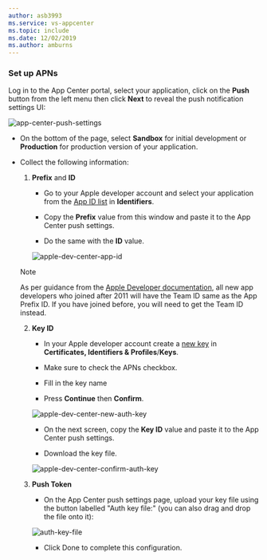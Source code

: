 ```yaml
---
author: asb3993
ms.service: vs-appcenter
ms.topic: include
ms.date: 12/02/2019
ms.author: amburns
---
```


### Set up APNs

Log in to the App Center portal, select your application, click on the **Push** button from the left menu then click **Next** to reveal the push notification settings UI:

![app-center-push-settings](../images/apple-push-settings-ac-portal.png)

* On the bottom of the page, select **Sandbox** for initial development or **Production** for production version of your application.

* Collect the following information:

  1. **Prefix** and **ID**
     * Go to your Apple developer account and select your application from the [App ID list](https://developer.apple.com/account/ios/identifier/bundle) in **Identifiers**.

     * Copy the **Prefix** value from this window and paste it to the App Center push settings.

     * Do the same with the **ID** value.

     ![apple-dev-center-app-id](../images/ios-app-id-apple-portal.png)

  > [!NOTE]
  > As per guidance from the [Apple Developer documentation](https://developer.apple.com/library/archive/technotes/tn2311/_index.html), all new app developers who joined after 2011 will have the Team ID same as the App Prefix ID. If you have joined before, you will need to get the Team ID instead. 

  2. **Key ID**
     * In your Apple developer account create a [new key](https://developer.apple.com/account/ios/authkey/create) in **Certificates, Identifiers & Profiles**/**Keys**.

     * Make sure to check the APNs checkbox.

     * Fill in the key name

     * Press **Continue** then **Confirm**.

     ![apple-dev-center-new-auth-key](../images/ios-new-auth-key-apple-portal.png)

     * On the next screen, copy the **Key ID** value and paste it to the App Center push settings.

     * Download the key file.

     ![apple-dev-center-confirm-auth-key](../images/ios-confirm-auth-key-apple-portal.png)

  3. **Push Token**
     * On the App Center push settings page, upload your key file using the button labelled "Auth key file:" (you can also drag and drop the file onto it):

     ![auth-key-file](../images/apple-push-settings-upload-key-button.png)

     * Click Done to complete this configuration.
